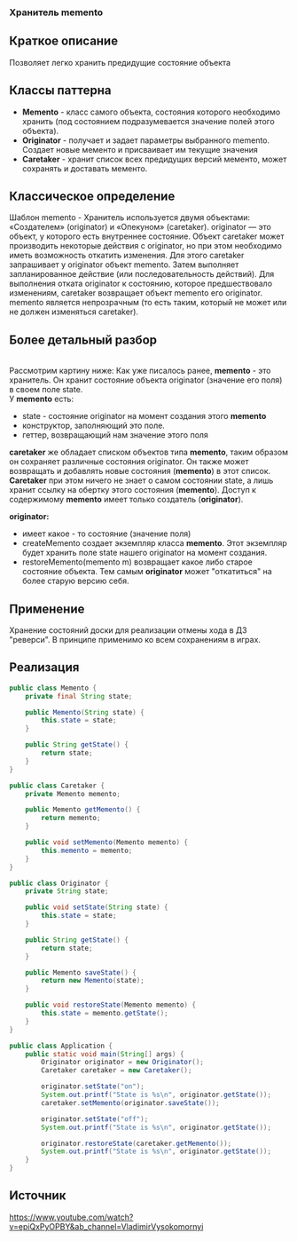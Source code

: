 ### Хранитель memento
## Краткое описание
Позволяет легко хранить предидущие состояние объекта
## Классы паттерна
- **Memento** - класс самого объекта, состояния которого необходимо хранить (под состоянием подразумевается значение полей этого объекта).
- **Originator** - получает и задает параметры выбранного memento. Создает новые мементо и присваивает им текущие значения
- **Caretaker** - хранит список всех предидущих версий мементо, может сохранять и доставать мементо.
## Классическое определение
Шаблон memento - Хранитель используется двумя объектами: «Создателем» (originator) и «Опекуном» (caretaker). originator — это объект, у которого есть внутреннее состояние. Объект caretaker может производить некоторые действия с originator, но при этом необходимо иметь возможность откатить изменения. Для этого caretaker запрашивает у originator объект memento. Затем выполняет запланированное действие (или последовательность действий). Для выполнения отката originator к состоянию, которое предшествовало изменениям, caretaker возвращает объект memento его originator. memento является непрозрачным (то есть таким, который не может или не должен изменяться caretaker).
## Более детальный разбор
<br> Рассмотрим картину ниже:
Как уже писалось ранее, **memento** - это хранитель. Он хранит состояние объекта originator (значение его поля) в своем поле state.
<br>У **memento** есть:
- state - состояние originator на момент создания этого **memento**
- конструктор, заполняющий это поле.
- геттер, возвращающий нам значение этого поля

**caretaker** же обладает списком объектов типа **memento**, таким образом он сохраняет различные состояния originator. Он также может возвращать и добавлять новые состояния (**memento**) в этот список. **Caretaker** при этом ничего не знает о самом состоянии state, а лишь хранит ссылку на обертку этого состояния (**memento**). Доступ к содержимому **memento** имеет только создатель (**originator**).

**originator:**
- имеет какое - то состояние (значение поля)
-  createMemento создает экземпляр класса **memento**. Этот экземпляр будет хранить поле state нашего originator на момент создания.
-  restoreMemento(memento m) возвращает какое либо старое состояние объекта. Тем самым **originator** может "откатиться" на более старую версию себя.

## Применение
Хранение состояний доски для реализации отмены хода в ДЗ "реверси". В принципе применимо ко всем сохранениям в играх. 

## Реализация 
``` java
public class Memento {
    private final String state;

    public Memento(String state) {
        this.state = state;
    }

    public String getState() {
        return state;
    }
}

public class Caretaker {
    private Memento memento;

    public Memento getMemento() {
        return memento;
    }

    public void setMemento(Memento memento) {
        this.memento = memento;
    }
}

public class Originator {
    private String state;

    public void setState(String state) {
        this.state = state;
    }

    public String getState() {
        return state;
    }

    public Memento saveState() {
        return new Memento(state);
    }

    public void restoreState(Memento memento) {
        this.state = memento.getState();
    }
}

public class Application {
    public static void main(String[] args) {
        Originator originator = new Originator();
        Caretaker caretaker = new Caretaker();

        originator.setState("on");
        System.out.printf("State is %s\n", originator.getState());
        caretaker.setMemento(originator.saveState());

        originator.setState("off");
        System.out.printf("State is %s\n", originator.getState());

        originator.restoreState(caretaker.getMemento());
        System.out.printf("State is %s\n", originator.getState());
    }
}
```
## Источник
https://www.youtube.com/watch?v=epiQxPyOPBY&ab_channel=VladimirVysokomornyi
